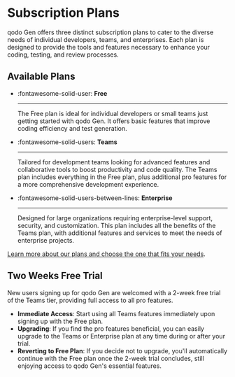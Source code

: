# Subscription Plans

qodo Gen offers three distinct subscription plans to cater to the diverse needs of individual developers, teams, and enterprises. Each plan is designed to provide the tools and features necessary to enhance your coding, testing, and review processes.

## Available Plans

<div class="grid cards" markdown>

-   :fontawesome-solid-user: __Free__

    ---

    The Free plan is ideal for individual developers or small teams just getting started with qodo Gen. It offers basic features that improve coding efficiency and test generation.


-   :fontawesome-solid-users: __Teams__

    ---

    Tailored for development teams looking for advanced features and collaborative tools to boost productivity and code quality. The Teams plan includes everything in the Free plan, plus additional pro features for a more comprehensive development experience.


-   :fontawesome-solid-users-between-lines: __Enterprise__

    ---

     Designed for large organizations requiring enterprise-level support, security, and customization. This plan includes all the benefits of the Teams plan, with additional features and services to meet the needs of enterprise projects.


</div>


[Learn more about our plans and choose the one that fits your needs](https://www.qodo.ai/pricing/).

## Two Weeks Free Trial

New users signing up for qodo Gen are welcomed with a 2-week free trial of the Teams tier, providing full access to all pro features.

- **Immediate Access**: Start using all Teams features immediately upon signing up with the Free plan.
- **Upgrading**: If you find the pro features beneficial, you can easily upgrade to the Teams or Enterprise plan at any time during or after your trial.
- **Reverting to Free Plan**: If you decide not to upgrade, you'll automatically continue with the Free plan once the 2-week trial concludes, still enjoying access to qodo Gen's essential features.